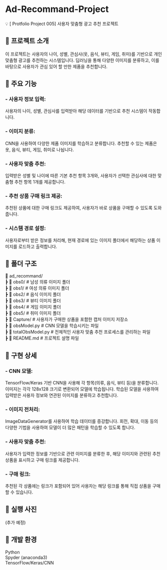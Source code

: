 # Ad-Recommand-Project
💡 [ Protfolio Project 005] 사용자 맞춤형 광고 추천 프로젝트

## 📌 프로젝트 소개
이 프로젝트는 사용자의 나이, 성별, 관심사(옷, 음식, 뷰티, 게임, 취미)를 기반으로 개인 맞춤형 광고를 추천하는 시스템입니다. 딥러닝을 통해 다양한 이미지를 분류하고, 이를 바탕으로 사용자가 관심 있어 할 만한 제품을 추천합니다.

## 📌 주요 기능
### - 사용자 정보 입력:
사용자의 나이, 성별, 관심사를 입력받아 해당 데이터를 기반으로 추천 시스템이 작동합니다.  

### - 이미지 분류:
CNN을 사용하여 다양한 제품 이미지를 학습하고 분류합니다. 추천할 수 있는 제품은 옷, 음식, 뷰티, 게임, 취미로 나뉩니다.  

### - 사용자 맞춤 추천:
입력받은 성별 및 나이에 따른 기본 추천 항목 3개와, 사용자가 선택한 관심사에 대한 맞춤형 추천 항목 1개를 제공합니다.  

### - 추천 상품 구매 링크 제공:
추천된 상품에 대한 구매 링크도 제공하여, 사용자가 바로 상품을 구매할 수 있도록 도와줍니다.  

### - 시스템 경로 설정:
사용자로부터 받은 정보를 처리해, 현재 경로에 있는 이미지 폴더에서 해당하는 상품 이미지를 로드하고 출력합니다.  

## 📌 폴더 구조
📂 ad_recommand/  
 ┣ 📂 obs0/          # 남성 의류 이미지 폴더  
 ┣ 📂 obs1/          # 여성 의류 이미지 폴더  
 ┣ 📂 obs2/          # 음식 이미지 폴더  
 ┣ 📂 obs3/          # 뷰티 이미지 폴더  
 ┣ 📂 obs4/          # 게임 이미지 폴더  
 ┣ 📂 obs5/          # 취미 이미지 폴더  
 ┣ 📂 Capture/       # 사용자가 구매한 상품을 포함한 캡처 이미지 저장소  
 ┣ 📜 obsModel.py    # CNN 모델을 학습시키는 파일  
 ┣ 📜 totalObsModel.py # 전체적인 사용자 맞춤 추천 프로세스를 관리하는 파일  
 ┣ 📜 README.md      # 프로젝트 설명 파일  
 
## 📌 구현 상세
### - CNN 모델:
TensorFlow/Keras 기반 CNN을 사용해 각 항목(의류, 음식, 뷰티 등)을 분류합니다. 이미지는 각각 128x128 크기로 변환되어 모델에 학습됩니다. 학습된 모델을 사용하여 입력받은 사용자 정보와 연관된 이미지를 분류하고 추천합니다.

### - 이미지 전처리:
ImageDataGenerator를 사용하여 학습 데이터를 증강합니다. 회전, 확대, 이동 등의 다양한 기법을 사용하여 모델이 더 많은 패턴을 학습할 수 있도록 합니다.

### - 사용자 맞춤 추천:
사용자가 입력한 정보를 기반으로 관련 이미지를 분류한 후, 해당 이미지와 관련된 추천 상품을 표시하고 구매 링크를 제공합니다.

### - 구매 링크:
추천된 각 상품에는 링크가 포함되어 있어 사용자는 해당 링크를 통해 직접 상품을 구매할 수 있습니다.

## 📌 실행 사진
(추가 예정)

## 📌 개발 환경
  Python  
  Spyder (anaconda3)  
  TensorFlow/Keras/CNN  
